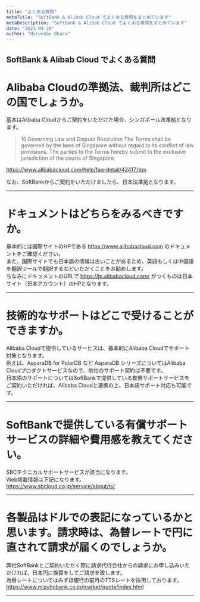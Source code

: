 ```yaml
---
title: "よくある質問"
metaTitle: "SoftBank & Alibab Cloud でよくある質問をまとめています"
metaDescription: "SoftBank & Alibab Cloud でよくある質問をまとめています"
date: "2021-04-20"
author: "Hironobu Ohara"
---
```


## SoftBank & Alibab Cloud でよくある質問


# Alibaba Cloudの準拠法、裁判所はどこの国でしょうか。

基本はAlibaba Cloudからご契約をいただけた場合、シンガポール法準拠となります。   

>10.Governing Law and Dispute Resolution
>The Terms shall be governed by the laws of Singapore without regard to its conflict of law provisions. The parties to the Terms hereby submit to the exclusive jurisdiction of the courts of Singapore.

https://www.alibabacloud.com/help/faq-detail/42417.htm

なお、SoftBankからご契約をいただけましたら、日本法準拠となります。

---

# ドキュメントはどちらをみるべきですか。


基本的には国際サイトのHPである https://www.alibabacloud.com のドキュメントをご確認ください。   
また、国際サイトでも日本語の情報は古いことがあるため、英語もしくは中国語を翻訳ツールで翻訳するなどいただくことをお勧めします。   
ちなみにドキュメントのURLで  https://jp.alibabacloud.com/ がつくものは日本サイト（日本アカウント）のHPとなります。   

---

# 技術的なサポートはどこで受けることができますか。

Alibaba Cloudで提供しているサービスは、基本的にAlibaba Cloudでサポート対象となります。   
例えば、AsparaDB for PolarDB など AsparaDB シリーズについてはAlibaba Cloudプロダクトサービスなので、他社のサポート契約は不要です。   
日本語のサポートについてはSoftBankで提供している有償サポートサービスをご契約いただければ、Alibaba Cloudと連携の上、日本語サポート対応も可能です。   


---

# SoftBankで提供している有償サポートサービスの詳細や費用感を教えてください。

SBCテクニカルサポートサービスが該当になります。   
Web掲載情報は下記になります。   
https://www.sbcloud.co.jp/service/about/ts/

---

# 各製品はドルでの表記になっているかと思います。請求時は、為替レートで円に直されて請求が届くのでしょうか。

弊社SoftBankとご契約いただく際に請求代行会社からの請求にお申し込みいただければ、日本円に換算をしてご請求を致します。   
為替レートについてはみずほ銀行の前月のTTSレートを採用しております。   
https://www.mizuhobank.co.jp/market/quote/index.html

---




